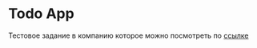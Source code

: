 # Todo App

Тестовое задание в компанию которое можно посмотреть по [ссылке](https://todo.s3rxio.ru/)
